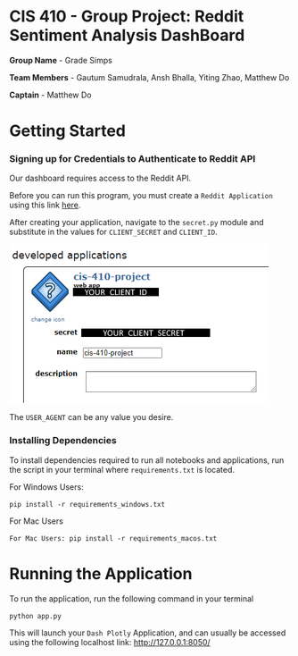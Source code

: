 # CIS 410 - Group Project: Reddit Sentiment Analysis DashBoard

**Group Name** - Grade Simps

**Team Members** - Gautum Samudrala, Ansh Bhalla, Yiting Zhao, Matthew Do

**Captain** - Matthew Do

# Getting Started

### Signing up for Credentials to Authenticate to Reddit API

Our dashboard requires access to the Reddit API. 

Before you can run this program, you must create a `Reddit Application` using this link [here](https://www.reddit.com/prefs/apps).

After creating your application, navigate to the `secret.py` module and substitute in the values for `CLIENT_SECRET` and `CLIENT_ID`.

![Reddit Developer Application](images/reddit_developer_application.png)

The `USER_AGENT` can be any value you desire.

### Installing Dependencies

To install dependencies required to run all notebooks and applications, run the script in your terminal where `requirements.txt` is located.

For Windows Users: 
```
pip install -r requirements_windows.txt
```
For Mac Users
```
For Mac Users: pip install -r requirements_macos.txt
```

# Running the Application

To run the application, run the following command in your terminal

```
python app.py
```

This will launch your `Dash Plotly` Application, and can usually be accessed using the following localhost link: http://127.0.0.1:8050/

